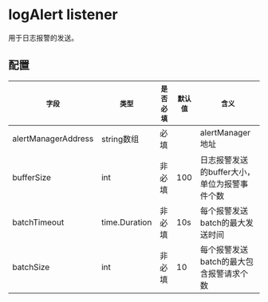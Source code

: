# logAlert listener

用于日志报警的发送。

## 配置

|    `字段`   |    `类型`    |  `是否必填`  |  `默认值`  |  `含义`  |
| ---------- | ----------- | ----------- | --------- | -------- |
| alertManagerAddress | string数组  |    必填    |      | alertManager地址 |
| bufferSize | int  |    非必填    |   100   | 日志报警发送的buffer大小，单位为报警事件个数 |
| batchTimeout | time.Duration  |    非必填    |   10s   | 每个报警发送batch的最大发送时间 |
| batchSize | int  |    非必填    |   10   | 每个报警发送batch的最大包含报警请求个数 |

